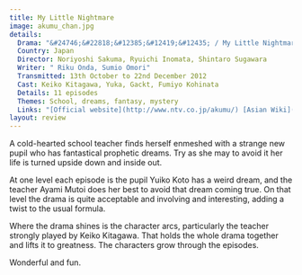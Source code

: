 ```yaml
---
title: My Little Nightmare
image: akumu_chan.jpg
details:
  Drama: "&#24746;&#22818;&#12385;&#12419;&#12435; / My Little Nightmare (Akumu Chan)"
  Country: Japan
  Director: Noriyoshi Sakuma, Ryuichi Inomata, Shintaro Sugawara
  Writer: " Riku Onda, Sumio Omori"
  Transmitted: 13th October to 22nd December 2012
  Cast: Keiko Kitagawa, Yuka, Gackt, Fumiyo Kohinata
  Details: 11 episodes
  Themes: School, dreams, fantasy, mystery
  Links: "[Official website](http://www.ntv.co.jp/akumu/) [Asian Wiki](http://asianwiki.com/My_Little_Nightmare_-_Akumu-chan)"
layout: review
---
```

A cold-hearted school teacher finds herself enmeshed with a strange new
pupil who has fantastical prophetic dreams. Try as she may to avoid it
her life is turned upside down and inside out.

At one level each episode is the pupil Yuiko Koto has a weird dream, and
the teacher Ayami Mutoi does her best to avoid that dream coming true. On that
level the drama is quite acceptable and involving and interesting,
adding a twist to the usual formula.

Where the drama shines is the character arcs, particularly the teacher
strongly played by Keiko Kitagawa. That holds the whole drama together
and lifts it to greatness. The characters grow through the episodes.

Wonderful and fun.
